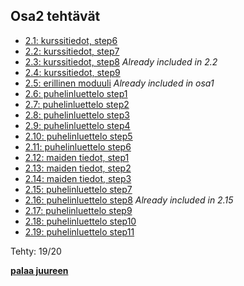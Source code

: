 ## Osa2 tehtävät

- [2.1: kurssitiedot, step6](kurssitiedot)
- [2.2: kurssitiedot, step7](kurssitiedot)
- [2.3: kurssitiedot, step8](kurssitiedot) *Already included in 2.2*
- [2.4: kurssitiedot, step9](kurssitiedot)
- [2.5: erillinen moduuli](kurssitiedot) *Already included in osa1*
- [2.6: puhelinluettelo step1](puhelinluettelo)
- [2.7: puhelinluettelo step2](puhelinluettelo)
- [2.8: puhelinluettelo step3](puhelinluettelo)
- [2.9: puhelinluettelo step4](puhelinluettelo)
- [2.10: puhelinluettelo step5](puhelinluettelo)
- [2.11: puhelinluettelo step6](puhelinluettelo)
- [2.12: maiden tiedot, step1](maat)
- [2.13: maiden tiedot, step2](maat)
- [2.14: maiden tiedot, step3](maat)
- [2.15: puhelinluettelo step7](puhelinluettelo)
- [2.16: puhelinluettelo step8](puhelinluettelo) *Already included in 2.15*
- [2.17: puhelinluettelo step9](puhelinluettelo)
- [2.18: puhelinluettelo step10](puhelinluettelo)
- [2.19: puhelinluettelo step11](puhelinluettelo)

Tehty: 19/20

**[palaa juureen](../README.md)**
